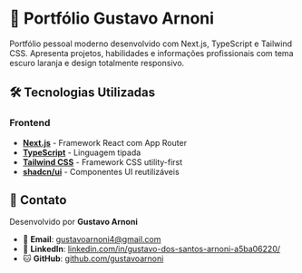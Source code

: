 # 🚀 Portfólio Gustavo Arnoni

Portfólio pessoal moderno desenvolvido com Next.js, TypeScript e Tailwind CSS. Apresenta projetos, habilidades e informações profissionais com tema escuro laranja e design totalmente responsivo.

## 🛠️ Tecnologias Utilizadas

### Frontend
- **[Next.js](https://nextjs.org/)** - Framework React com App Router
- **[TypeScript](https://www.typescriptlang.org/)** - Linguagem tipada
- **[Tailwind CSS](https://tailwindcss.com/)** - Framework CSS utility-first
- **[shadcn/ui](https://ui.shadcn.com/)** - Componentes UI reutilizáveis

## 📧 Contato

Desenvolvido por **Gustavo Arnoni**

- 📧 **Email**: [gustavoarnoni4@gmail.com](mailto:gustavoarnoni4@gmail.com)
- 💼 **LinkedIn**: [linkedin.com/in/gustavo-dos-santos-arnoni-a5ba06220/]([https://linkedin.com/in/seu-perfil](https://www.linkedin.com/in/gustavo-dos-santos-arnoni-a5ba06220/))
- 🐱 **GitHub**: [github.com/gustavoarnoni](https://github.com/gustavoarnoni)
